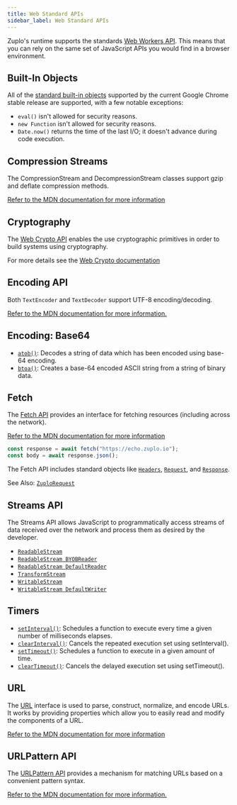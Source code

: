 ```yaml
---
title: Web Standard APIs
sidebar_label: Web Standard APIs
---
```


Zuplo's runtime supports the standards
[Web Workers API](https://developer.mozilla.org/en-US/docs/Web/API/Web_Workers_API).
This means that you can rely on the same set of JavaScript APIs you would find
in a browser environment.

## Built-In Objects

All of the
[standard built-in objects](https://developer.mozilla.org/en-US/docs/Web/JavaScript/Reference)
supported by the current Google Chrome stable release are supported, with a few
notable exceptions:

- `eval()` isn't allowed for security reasons.
- `new Function` isn't allowed for security reasons.
- `Date.now()` returns the time of the last I/O; it doesn't advance during code
  execution.

## ​​Compression Streams

The CompressionStream and DecompressionStream classes support gzip and deflate
compression methods.

[Refer to the MDN documentation for more information](https://developer.mozilla.org/en-US/docs/Web/API/Compression_Streams_API)

## Cryptography

The
[Web Crypto API](https://developer.mozilla.org/en-US/docs/Web/API/Web_Crypto_API)
enables the use cryptographic primitives in order to build systems using
cryptography.

For more details see the [Web Crypto documentation](./web-crypto-apis.md)

## Encoding API

Both `TextEncoder` and `TextDecoder` support UTF-8 encoding/decoding.

[Refer to the MDN documentation for more information.](https://developer.mozilla.org/en-US/docs/Web/API/Encoding_API)

## Encoding: Base64

- [`atob()`](https://developer.mozilla.org/en-US/docs/web/api/atob): Decodes a
  string of data which has been encoded using base-64 encoding.
- [`btoa()`](https://developer.mozilla.org/en-US/docs/web/api/btoa): Creates a
  base-64 encoded ASCII string from a string of binary data.

## Fetch

The [Fetch API](https://developer.mozilla.org/en-US/docs/Web/API/Fetch_API)
provides an interface for fetching resources (including across the network).

[Refer to the MDN documentation for more information](https://developer.mozilla.org/en-US/docs/Web/API/Fetch_API)

```ts
const response = await fetch("https://echo.zuplo.io");
const body = await response.json();
```

The Fetch API includes standard objects like
[`Headers`](https://developer.mozilla.org/en-US/docs/Web/API/Headers),
[`Request`](https://developer.mozilla.org/en-US/docs/Web/API/Request), and
[`Response`](https://developer.mozilla.org/en-US/docs/Web/API/Response).

See Also: [`ZuploRequest`](./zuplo-request.md)

## Streams API

The Streams API allows JavaScript to programmatically access streams of data
received over the network and process them as desired by the developer.

- [`ReadableStream`](https://developer.mozilla.org/en-US/docs/Web/API/ReadableStream)
- [`ReadableStream BYOBReader`](https://developer.mozilla.org/en-US/docs/Web/API/ReadableStreamBYOBReader)
- [`ReadableStream DefaultReader`](https://developer.mozilla.org/en-US/docs/Web/API/ReadableStreamDefaultReader)
- [`TransformStream`](https://developer.mozilla.org/en-US/docs/Web/API/TransformStream)
- [`WritableStream`](https://developer.mozilla.org/en-US/docs/Web/API/WritableStream)
- [`WritableStream DefaultWriter`](https://developer.mozilla.org/en-US/docs/Web/API/WritableStreamDefaultWriter)

## ​​Timers

- [`setInterval()`](https://developer.mozilla.org/en-US/docs/web/api/setinterval):
  Schedules a function to execute every time a given number of milliseconds
  elapses.
- [`clearInterval()`](https://developer.mozilla.org/en-US/docs/web/api/clearinterval):
  Cancels the repeated execution set using setInterval().
- [`setTimeout()`](https://developer.mozilla.org/en-US/docs/web/api/settimeout):
  Schedules a function to execute in a given amount of time.
- [`clearTimeout()`](https://developer.mozilla.org/en-US/docs/web/api/cleartimeout):
  Cancels the delayed execution set using setTimeout().

## URL

The [URL](https://developer.mozilla.org/en-US/docs/Web/API/URL) interface is
used to parse, construct, normalize, and encode URLs. It works by providing
properties which allow you to easily read and modify the components of a URL.

[Refer to the MDN documentation for more information](https://developer.mozilla.org/en-US/docs/Web/API/URL)

## URLPattern API

The
[URLPattern API](https://developer.mozilla.org/en-US/docs/Web/API/URLPattern)
provides a mechanism for matching URLs based on a convenient pattern syntax.

[Refer to the MDN documentation for more information.](https://developer.mozilla.org/en-US/docs/Web/API/URLPattern)
